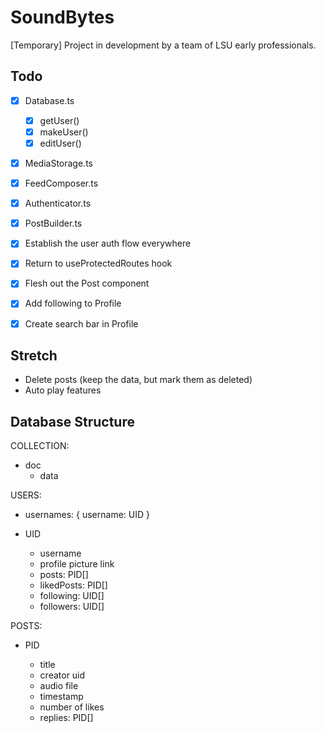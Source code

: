 # SoundBytes

[Temporary] Project in development by a team of LSU early professionals.

## Todo

-   [x] Database.ts
    -   [x] getUser()
    -   [x] makeUser()
    -   [x] editUser()
-   [x] MediaStorage.ts
-   [x] FeedComposer.ts
-   [x] Authenticator.ts
-   [x] PostBuilder.ts

-   [x] Establish the user auth flow everywhere
-   [x] Return to useProtectedRoutes hook
-   [x] Flesh out the Post component
-   [x] Add following to Profile
-   [x] Create search bar in Profile

## Stretch

-   Delete posts (keep the data, but mark them as deleted)
-   Auto play features

## Database Structure

COLLECTION:

-   doc
    -   data

USERS:

-   usernames: { username: UID }
-   UID

    -   username
    -   profile picture link
    -   posts: PID[]
    -   likedPosts: PID[]
    -   following: UID[]
    -   followers: UID[]

POSTS:

-   PID

    -   title
    -   creator uid
    -   audio file
    -   timestamp
    -   number of likes
    -   replies: PID[]
